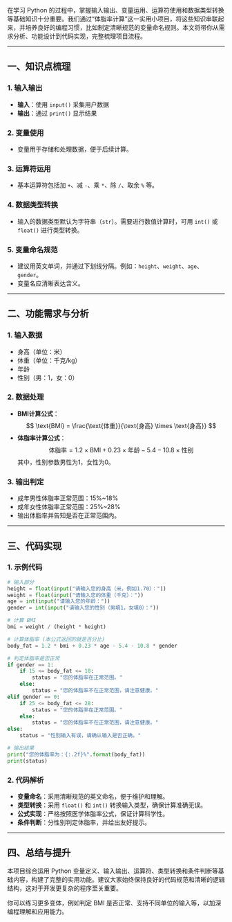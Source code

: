 在学习 Python 的过程中，掌握输入输出、变量运用、运算符使用和数据类型转换等基础知识十分重要。我们通过“体脂率计算”这一实用小项目，将这些知识串联起来，并培养良好的编程习惯，比如制定清晰规范的变量命名规则。本文将带你从需求分析、功能设计到代码实现，完整梳理项目流程。

---

## 一、知识点梳理

### 1. 输入输出  
- **输入**：使用 `input()` 采集用户数据
- **输出**：通过 `print()` 显示结果

### 2. 变量使用  
- 变量用于存储和处理数据，便于后续计算。

### 3. 运算符运用  
- 基本运算符包括加 `+`、减 `-`、乘 `*`、除 `/`、取余 `%` 等。

### 4. 数据类型转换  
- 输入的数据类型默认为字符串（`str`）。需要进行数值计算时，可用 `int()` 或 `float()` 进行类型转换。

### 5. 变量命名规范  
- 建议用英文单词，并通过下划线分隔。例如：`height`、`weight`、`age`、`gender`。
- 变量名应清晰表达含义。

---

## 二、功能需求与分析

### 1. 输入数据
- 身高（单位：米）
- 体重（单位：千克/kg）
- 年龄
- 性别（男：1，女：0）

### 2. 数据处理
- **BMI计算公式**：
  $$
  \text{BMI} = \frac{\text{体重}}{\text{身高} \times \text{身高}}
  $$
- **体脂率计算公式**：
  $$
  \text{体脂率} = 1.2 \times \text{BMI} + 0.23 \times \text{年龄} - 5.4 - 10.8 \times \text{性别}
  $$
  其中，性别参数男性为1，女性为0。

### 3. 输出判定
- 成年男性体脂率正常范围：15%~18%
- 成年女性体脂率正常范围：25%~28%
- 输出体脂率并告知是否在正常范围内。

---

## 三、代码实现

### 1. 示例代码

```python
# 输入部分
height = float(input("请输入您的身高（米，例如1.70）："))
weight = float(input("请输入您的体重（千克）："))
age = int(input("请输入您的年龄："))
gender = int(input("请输入您的性别（男填1，女填0）："))

# 计算 BMI
bmi = weight / (height * height)

# 计算体脂率 (本公式返回的就是百分比)
body_fat = 1.2 * bmi + 0.23 * age - 5.4 - 10.8 * gender

# 判定体脂率是否正常
if gender == 1:
    if 15 <= body_fat <= 18:
        status = "您的体脂率在正常范围。"
    else:
        status = "您的体脂率不在正常范围，请注意健康。"
elif gender == 0:
    if 25 <= body_fat <= 28:
        status = "您的体脂率在正常范围。"
    else:
        status = "您的体脂率不在正常范围，请注意健康。"
else:
    status = "性别输入有误，请确认输入是否正确。"

# 输出结果
print("您的体脂率为：{:.2f}%".format(body_fat))
print(status)
```

### 2. 代码解析

- **变量命名**：采用清晰规范的英文命名，便于维护和理解。
- **类型转换**：采用 `float()` 和 `int()` 转换输入类型，确保计算准确无误。
- **公式实现**：严格按照医学体脂率公式，保证计算科学性。
- **条件判断**：分性别判定体脂率，并给出友好提示。

------

## 四、总结与提升

本项目综合运用 Python 变量定义、输入输出、运算符、类型转换和条件判断等基础内容，构建了完整的实用功能。建议大家始终保持良好的代码规范和清晰的逻辑结构，这对于开发更复杂的程序至关重要。

你可以练习更多变体，例如判定 BMI 是否正常、支持不同单位的输入等，以加深编程理解和应用能力。
